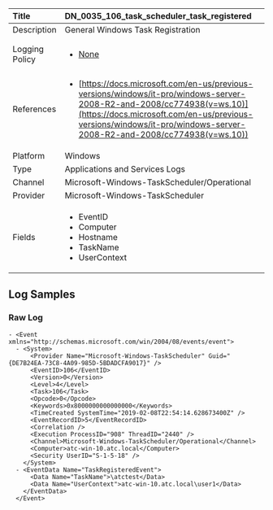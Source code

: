 | Title          | DN_0035_106_task_scheduler_task_registered                                                                                                      |
|:---------------|:-----------------------------------------------------------------------------------------------------------------|
| Description    | General Windows Task Registration
                                                                                                |
| Logging Policy | <ul><li>[None](../Logging_Policies/None.md)</li></ul> |
| References     | <ul><li>[https://docs.microsoft.com/en-us/previous-versions/windows/it-pro/windows-server-2008-R2-and-2008/cc774938(v=ws.10)](https://docs.microsoft.com/en-us/previous-versions/windows/it-pro/windows-server-2008-R2-and-2008/cc774938(v=ws.10))</li></ul>                                  |
| Platform       | Windows   |
| Type           | Applications and Services Logs 		|
| Channel        | Microsoft-Windows-TaskScheduler/Operational    |
| Provider       | Microsoft-Windows-TaskScheduler   |
| Fields         | <ul><li>EventID</li><li>Computer</li><li>Hostname</li><li>TaskName</li><li>UserContext</li></ul>                                               |


## Log Samples

### Raw Log

```
- <Event xmlns="http://schemas.microsoft.com/win/2004/08/events/event">
  - <System>
      <Provider Name="Microsoft-Windows-TaskScheduler" Guid="{DE7B24EA-73C8-4A09-985D-5BDADCFA9017}" /> 
      <EventID>106</EventID> 
      <Version>0</Version> 
      <Level>4</Level> 
      <Task>106</Task> 
      <Opcode>0</Opcode> 
      <Keywords>0x8000000000000000</Keywords> 
      <TimeCreated SystemTime="2019-02-08T22:54:14.628673400Z" /> 
      <EventRecordID>5</EventRecordID> 
      <Correlation /> 
      <Execution ProcessID="908" ThreadID="2440" /> 
      <Channel>Microsoft-Windows-TaskScheduler/Operational</Channel> 
      <Computer>atc-win-10.atc.local</Computer> 
      <Security UserID="S-1-5-18" /> 
    </System>
  - <EventData Name="TaskRegisteredEvent">
      <Data Name="TaskName">\atctest</Data> 
      <Data Name="UserContext">atc-win-10.atc.local\user1</Data> 
    </EventData>
  </Event>

```




